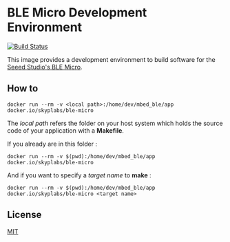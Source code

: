 # BLE Micro Development Environment

[![Build Status](https://travis-ci.org/SkypLabs/ble-micro-dockerfile.svg)](https://travis-ci.org/SkypLabs/ble-micro-dockerfile)

This image provides a development environment to build software for the [Seeed Studio's BLE Micro][1].

## How to

	docker run --rm -v <local path>:/home/dev/mbed_ble/app docker.io/skyplabs/ble-micro

The *local path* refers the folder on your host system which holds the source code of your application with a **Makefile**.

If you already are in this folder :

	docker run --rm -v $(pwd):/home/dev/mbed_ble/app docker.io/skyplabs/ble-micro

And if you want to specify a *target name* to **make** :

	docker run --rm -v $(pwd):/home/dev/mbed_ble/app docker.io/skyplabs/ble-micro <target name>

## License

[MIT][2]

 [1]: http://www.seeedstudio.com/depot/Seeed-Micro-BLE-Module-w-CortexM0-Based-nRF51822-SoC-p-1975.html
 [2]: http://opensource.org/licenses/MIT
